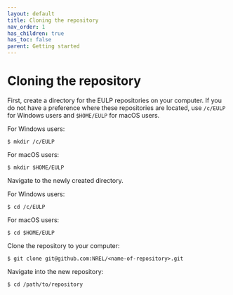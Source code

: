 ```yaml
---
layout: default
title: Cloning the repository
nav_order: 1
has_children: true
has_toc: false
parent: Getting started
---
```

 
# Cloning the repository

First, create a directory for the EULP repositories on your computer.  If you do not have a preference where these repositories are located, use `/c/EULP` for Windows users and `$HOME/EULP` for macOS users.

For Windows users:
```
$ mkdir /c/EULP
```
For macOS users:
```
$ mkdir $HOME/EULP
```
Navigate to the newly created directory.

For Windows users:
```
$ cd /c/EULP
```
For macOS users:
```
$ cd $HOME/EULP
```
Clone the repository to your computer:
```
$ git clone git@github.com:NREL/<name-of-repository>.git
```
Navigate into the new repository:
```
$ cd /path/to/repository
```